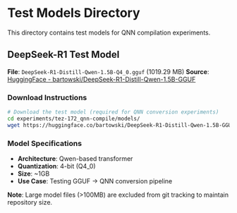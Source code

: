 # Test Models Directory

This directory contains test models for QNN compilation experiments.

## DeepSeek-R1 Test Model

**File**: `DeepSeek-R1-Distill-Qwen-1.5B-Q4_0.gguf` (1019.29 MB)
**Source**: [HuggingFace - bartowski/DeepSeek-R1-Distill-Qwen-1.5B-GGUF](https://huggingface.co/bartowski/DeepSeek-R1-Distill-Qwen-1.5B-GGUF/blob/main/DeepSeek-R1-Distill-Qwen-1.5B-Q4_0.gguf)

### Download Instructions

```bash
# Download the test model (required for QNN conversion experiments)
cd experiments/tez-172_qnn-compile/models/
wget https://huggingface.co/bartowski/DeepSeek-R1-Distill-Qwen-1.5B-GGUF/resolve/main/DeepSeek-R1-Distill-Qwen-1.5B-Q4_0.gguf
```

### Model Specifications

- **Architecture**: Qwen-based transformer
- **Quantization**: 4-bit (Q4_0)
- **Size**: ~1GB
- **Use Case**: Testing GGUF → QNN conversion pipeline

**Note**: Large model files (>100MB) are excluded from git tracking to maintain repository size.
